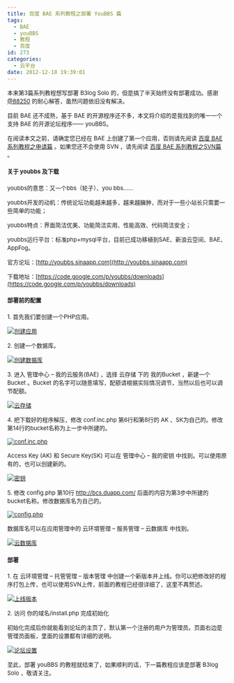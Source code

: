 ```yaml
---
title: 百度 BAE 系列教程之部署 YouBBS 篇
tags:
  - BAE
  - youBBS
  - 教程
  - 百度
id: 273
categories:
  - 云平台
date: 2012-12-18 19:39:01
---
```


<span style="font-size: small;">本来第3篇系列教程想写部署 B3log Solo 的，但是搞了半天始终没有部署成功。感谢 [@88250](http://88250.b3log.org/) 的耐心解答，虽然问题依旧没有解决。</span>

<span style="font-size: small;">目前 BAE 还不成熟，基于 BAE 的开源程序还不多，本文将介绍的是我找到的唯一一个支持 BAE 的开源论坛程序—— youBBS。</span>

<span style="font-size: small;">在阅读本文之前，请确定您已经在 BAE 上创建了第一个应用，否则请先阅读 [百度 BAE 系列教程之申请篇](http://www.sinosky.org/bae-apply.html) 。如果您还不会使用 SVN ，请先阅读 [百度 BAE 系列教程之SVN篇](http://www.sinosky.org/bae-svn.html) 。</span>

#### <span style="font-size: small;">关于 youbbs 及下载</span>

<span style="font-size: small;">youbbs的意思：又一个bbs（轮子）、you bbs……</span>

<span style="font-size: small;">youbbs开发的动机：传统论坛功能越来越多，越来越臃肿，而对于一些小站长只需要一些简单的功能；</span>

<span style="font-size: small;">youbbs特点：界面简洁优美、功能简洁实用、性能高效、代码简洁安全；</span>

<span style="font-size: small;">youbbs运行平台：标准php+mysql平台，目前已成功移植到SAE、新浪云空间、BAE、AppFog。</span>

<span style="font-size: small;">官方论坛：[http://youbbs.sinaapp.com](http://youbbs.sinaapp.com)</span>

<span style="font-size: small;">下载地址：[https://code.google.com/p/youbbs/downloads](https://code.google.com/p/youbbs/downloads)</span>

#### <span style="font-size: small;">部署前的配置</span>

<span style="font-size: small;">1\. 首先我们要创建一个PHP应用。</span>

<span style="font-size: small;">[![创建应用](http://img.sinosky.org/2012/snap006.png)](http://img.sinosky.org/2012/snap006.png "创建应用")</span>

<span style="font-size: small;">2\. 创建一个数据库。</span>

<span style="font-size: small;">[![创建数据库](http://img.sinosky.org/2012/snap007.png)](http://img.sinosky.org/2012/snap007.png "创建数据库")</span>

<span style="font-size: small;">3\. 进入 管理中心 &#8211; 我的云服务(BAE) ，选择 云存储 下的 我的Bucket ，新建一个 Bucket 。Bucket 的名字可以随意填写，配额请根据实际情况调节，当然以后也可以调节配额。</span>

<span style="font-size: small;">[![云存储](http://img.sinosky.org/2012/snap008.png)](http://img.sinosky.org/2012/snap008.png "云存储")</span>

<span style="font-size: small;">4\. 把下载好的程序解压，修改 conf.inc.php 第6行和第8行的 AK 、SK为自己的。修改第14行的bucket名称为上一步中所建的。</span>

<span style="font-size: small;">[![conf.inc.php](http://img.sinosky.org/2012/snap012.png)](http://img.sinosky.org/2012/snap012.png "conf.inc.php")</span>

<span style="font-size: small;">Access Key (AK) 和 Secure Key(SK) 可以在 管理中心 &#8211; 我的密钥 中找到。可以使用原有的，也可以创建新的。</span>

<span style="font-size: small;">[![密钥](http://img.sinosky.org/2012/snap010.png)](http://img.sinosky.org/2012/snap010.png "密钥")</span>

<span style="font-size: small;">5\.  修改 config.php 第10行 http://bcs.duapp.com/ 后面的内容为第3步中所建的bucket名称。修改数据库名为自己的。

</span>

<span style="font-size: small;">[![config.php](http://img.sinosky.org/2012/snap013.png)](http://img.sinosky.org/2012/snap013.png "config.php")</span>

<span style="font-size: small;">数据库名可以在应用管理中的 云环境管理 &#8211; 服务管理 &#8211; 云数据库 中找到。</span>

<span style="font-size: small;">[![云数据库](http://img.sinosky.org/2012/snap014.png)](http://img.sinosky.org/2012/snap014.png "云数据库")</span>

#### <span style="font-size: small;">部署</span>

<span style="font-size: small;">1\. 在 云环境管理 &#8211; 托管管理 &#8211; 版本管理 中创建一个新版本并上线。你可以把修改好的程序打包上传，也可以使用SVN上传，前面的教程已经很详细了，这里不再赘述。</span>

<span style="font-size: small;">[![上线版本](http://img.sinosky.org/2012/snap015.png)](http://img.sinosky.org/2012/snap015.png "上线版本")</span>

<span style="font-size: small;">2\. 访问 你的域名/install.php 完成初始化</span>

<span style="font-size: small;">初始化完成后你就能看到论坛的主页了，默认第一个注册的用户为管理员。页面右边是管理员面板，里面的设置都有详细的说明。</span>

<span style="font-size: small;">[![论坛设置](http://img.sinosky.org/2012/snap017.png)](http://img.sinosky.org/2012/snap017.png "论坛设置")</span>

<span style="font-size: small;">至此，部署 youBBS 的教程就结束了，如果顺利的话，下一篇教程应该是部署 B3log Solo ，敬请关注。</span>